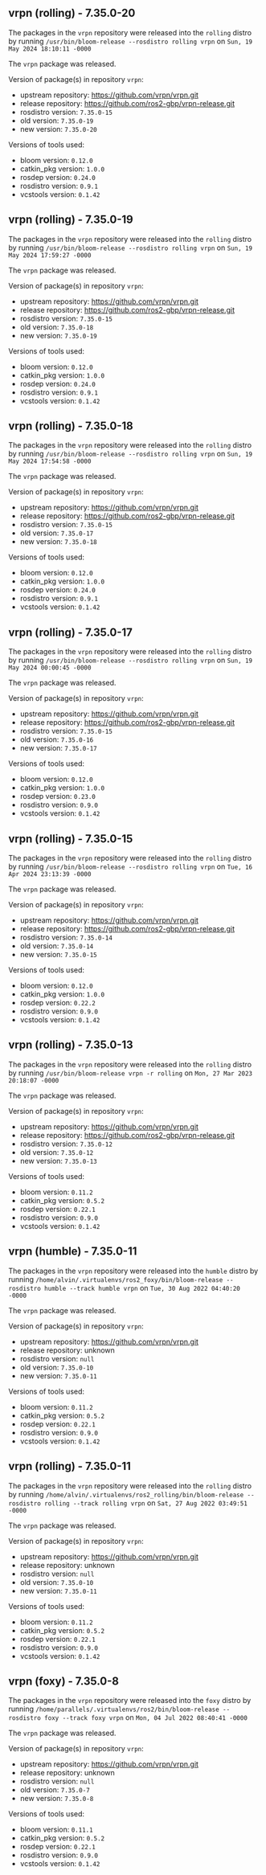## vrpn (rolling) - 7.35.0-20

The packages in the `vrpn` repository were released into the `rolling` distro by running `/usr/bin/bloom-release --rosdistro rolling vrpn` on `Sun, 19 May 2024 18:10:11 -0000`

The `vrpn` package was released.

Version of package(s) in repository `vrpn`:

- upstream repository: https://github.com/vrpn/vrpn.git
- release repository: https://github.com/ros2-gbp/vrpn-release.git
- rosdistro version: `7.35.0-15`
- old version: `7.35.0-19`
- new version: `7.35.0-20`

Versions of tools used:

- bloom version: `0.12.0`
- catkin_pkg version: `1.0.0`
- rosdep version: `0.24.0`
- rosdistro version: `0.9.1`
- vcstools version: `0.1.42`


## vrpn (rolling) - 7.35.0-19

The packages in the `vrpn` repository were released into the `rolling` distro by running `/usr/bin/bloom-release --rosdistro rolling vrpn` on `Sun, 19 May 2024 17:59:27 -0000`

The `vrpn` package was released.

Version of package(s) in repository `vrpn`:

- upstream repository: https://github.com/vrpn/vrpn.git
- release repository: https://github.com/ros2-gbp/vrpn-release.git
- rosdistro version: `7.35.0-15`
- old version: `7.35.0-18`
- new version: `7.35.0-19`

Versions of tools used:

- bloom version: `0.12.0`
- catkin_pkg version: `1.0.0`
- rosdep version: `0.24.0`
- rosdistro version: `0.9.1`
- vcstools version: `0.1.42`


## vrpn (rolling) - 7.35.0-18

The packages in the `vrpn` repository were released into the `rolling` distro by running `/usr/bin/bloom-release --rosdistro rolling vrpn` on `Sun, 19 May 2024 17:54:58 -0000`

The `vrpn` package was released.

Version of package(s) in repository `vrpn`:

- upstream repository: https://github.com/vrpn/vrpn.git
- release repository: https://github.com/ros2-gbp/vrpn-release.git
- rosdistro version: `7.35.0-15`
- old version: `7.35.0-17`
- new version: `7.35.0-18`

Versions of tools used:

- bloom version: `0.12.0`
- catkin_pkg version: `1.0.0`
- rosdep version: `0.24.0`
- rosdistro version: `0.9.1`
- vcstools version: `0.1.42`


## vrpn (rolling) - 7.35.0-17

The packages in the `vrpn` repository were released into the `rolling` distro by running `/usr/bin/bloom-release --rosdistro rolling vrpn` on `Sun, 19 May 2024 00:00:45 -0000`

The `vrpn` package was released.

Version of package(s) in repository `vrpn`:

- upstream repository: https://github.com/vrpn/vrpn.git
- release repository: https://github.com/ros2-gbp/vrpn-release.git
- rosdistro version: `7.35.0-15`
- old version: `7.35.0-16`
- new version: `7.35.0-17`

Versions of tools used:

- bloom version: `0.12.0`
- catkin_pkg version: `1.0.0`
- rosdep version: `0.23.0`
- rosdistro version: `0.9.0`
- vcstools version: `0.1.42`


## vrpn (rolling) - 7.35.0-15

The packages in the `vrpn` repository were released into the `rolling` distro by running `/usr/bin/bloom-release --rosdistro rolling vrpn` on `Tue, 16 Apr 2024 23:13:39 -0000`

The `vrpn` package was released.

Version of package(s) in repository `vrpn`:

- upstream repository: https://github.com/vrpn/vrpn.git
- release repository: https://github.com/ros2-gbp/vrpn-release.git
- rosdistro version: `7.35.0-14`
- old version: `7.35.0-14`
- new version: `7.35.0-15`

Versions of tools used:

- bloom version: `0.12.0`
- catkin_pkg version: `1.0.0`
- rosdep version: `0.22.2`
- rosdistro version: `0.9.0`
- vcstools version: `0.1.42`


## vrpn (rolling) - 7.35.0-13

The packages in the `vrpn` repository were released into the `rolling` distro by running `/usr/bin/bloom-release vrpn -r rolling` on `Mon, 27 Mar 2023 20:18:07 -0000`

The `vrpn` package was released.

Version of package(s) in repository `vrpn`:

- upstream repository: https://github.com/vrpn/vrpn.git
- release repository: https://github.com/ros2-gbp/vrpn-release.git
- rosdistro version: `7.35.0-12`
- old version: `7.35.0-12`
- new version: `7.35.0-13`

Versions of tools used:

- bloom version: `0.11.2`
- catkin_pkg version: `0.5.2`
- rosdep version: `0.22.1`
- rosdistro version: `0.9.0`
- vcstools version: `0.1.42`


## vrpn (humble) - 7.35.0-11

The packages in the `vrpn` repository were released into the `humble` distro by running `/home/alvin/.virtualenvs/ros2_foxy/bin/bloom-release --rosdistro humble --track humble vrpn` on `Tue, 30 Aug 2022 04:40:20 -0000`

The `vrpn` package was released.

Version of package(s) in repository `vrpn`:

- upstream repository: https://github.com/vrpn/vrpn.git
- release repository: unknown
- rosdistro version: `null`
- old version: `7.35.0-10`
- new version: `7.35.0-11`

Versions of tools used:

- bloom version: `0.11.2`
- catkin_pkg version: `0.5.2`
- rosdep version: `0.22.1`
- rosdistro version: `0.9.0`
- vcstools version: `0.1.42`


## vrpn (rolling) - 7.35.0-11

The packages in the `vrpn` repository were released into the `rolling` distro by running `/home/alvin/.virtualenvs/ros2_rolling/bin/bloom-release --rosdistro rolling --track rolling vrpn` on `Sat, 27 Aug 2022 03:49:51 -0000`

The `vrpn` package was released.

Version of package(s) in repository `vrpn`:

- upstream repository: https://github.com/vrpn/vrpn.git
- release repository: unknown
- rosdistro version: `null`
- old version: `7.35.0-10`
- new version: `7.35.0-11`

Versions of tools used:

- bloom version: `0.11.2`
- catkin_pkg version: `0.5.2`
- rosdep version: `0.22.1`
- rosdistro version: `0.9.0`
- vcstools version: `0.1.42`


## vrpn (foxy) - 7.35.0-8

The packages in the `vrpn` repository were released into the `foxy` distro by running `/home/parallels/.virtualenvs/ros2/bin/bloom-release --rosdistro foxy --track foxy vrpn` on `Mon, 04 Jul 2022 08:40:41 -0000`

The `vrpn` package was released.

Version of package(s) in repository `vrpn`:

- upstream repository: https://github.com/vrpn/vrpn.git
- release repository: unknown
- rosdistro version: `null`
- old version: `7.35.0-7`
- new version: `7.35.0-8`

Versions of tools used:

- bloom version: `0.11.1`
- catkin_pkg version: `0.5.2`
- rosdep version: `0.22.1`
- rosdistro version: `0.9.0`
- vcstools version: `0.1.42`


